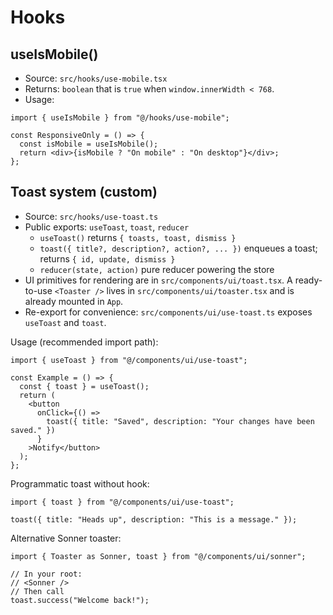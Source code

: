 # Hooks

## useIsMobile()
- Source: `src/hooks/use-mobile.tsx`
- Returns: `boolean` that is `true` when `window.innerWidth < 768`.
- Usage:
```tsx
import { useIsMobile } from "@/hooks/use-mobile";

const ResponsiveOnly = () => {
  const isMobile = useIsMobile();
  return <div>{isMobile ? "On mobile" : "On desktop"}</div>;
};
```

## Toast system (custom)
- Source: `src/hooks/use-toast.ts`
- Public exports: `useToast`, `toast`, `reducer`
  - `useToast()` returns `{ toasts, toast, dismiss }`
  - `toast({ title?, description?, action?, ... })` enqueues a toast; returns `{ id, update, dismiss }`
  - `reducer(state, action)` pure reducer powering the store
- UI primitives for rendering are in `src/components/ui/toast.tsx`. A ready-to-use `<Toaster />` lives in `src/components/ui/toaster.tsx` and is already mounted in `App`.
- Re-export for convenience: `src/components/ui/use-toast.ts` exposes `useToast` and `toast`.

Usage (recommended import path):
```tsx
import { useToast } from "@/components/ui/use-toast";

const Example = () => {
  const { toast } = useToast();
  return (
    <button
      onClick={() =>
        toast({ title: "Saved", description: "Your changes have been saved." })
      }
    >Notify</button>
  );
};
```

Programmatic toast without hook:
```tsx
import { toast } from "@/components/ui/use-toast";

toast({ title: "Heads up", description: "This is a message." });
```

Alternative Sonner toaster:
```tsx
import { Toaster as Sonner, toast } from "@/components/ui/sonner";

// In your root:
// <Sonner />
// Then call
toast.success("Welcome back!");
```